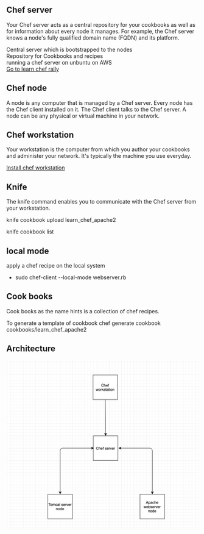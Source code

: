 ## Chef server
Your Chef server acts as a central repository for your cookbooks as well as for information about every node it manages. For example, the Chef server knows a node's fully qualified domain name (FQDN) and its platform.

Central server which is bootstrapped to the nodes  
Repository for Cookbooks and recipes  
running a chef server on unbuntu on AWS  
[Go to learn chef rally](https://learn.chef.io/modules/learn-the-basics/ubuntu/aws#/)


## Chef node

A node is any computer that is managed by a Chef server. Every node has the Chef client installed on it. The Chef client talks to the Chef server. A node can be any physical or virtual machine in your network.

## Chef workstation
Your workstation is the computer from which you author your cookbooks and administer your network. It's typically the machine you use everyday. 

[Install chef workstation](https://downloads.chef.io/chef-workstation/)

## Knife
The knife command enables you to communicate with the Chef server from your workstation.

knife cookbook upload learn_chef_apache2

knife cookbook list


## local mode
apply a chef recipe on the local system
* sudo chef-client --local-mode webserver.rb


## Cook books
Cook books as the name hints is a collection of chef recipes.

To generate a template of cookbook
chef generate cookbook cookbooks/learn_chef_apache2



## Architecture

![Basic chef server node setup](https://github.com/richytomy/diagrams/blob/master/Screen%20Shot%202019-05-07%20at%208.51.48%20AM.png)
